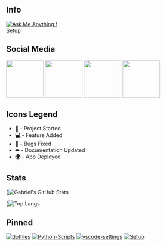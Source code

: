 ## Info

[![Ask Me Anything !](https://img.shields.io/badge/Ask%20me-anything-1abc9c.svg)](https://GitHub.com/GabrielCrackPro/ama)
<br>
<a href="https://github.com/GabrielCrackPro/Setup" target="blank">Setup</a>

## Social Media

<a href="http://twitter.com/gabrielvr01" target="blank" title="Twitter"><img src="https://1000logos.net/wp-content/uploads/2017/06/Twitter-Logo.png" height="100" width="auto"></a>
<a href="https://facebook.com/gabriel.vargasreyes.5" target="blank" title="Facebook"><img src="https://classicrock995.com/wp-content/uploads/2020/11/Facebook-logo.png" height="100" width="auto"></a>
<a href="http://reddit.com/gabrielvr01" target="blank" title="Reddit"><img src="https://logodownload.org/wp-content/uploads/2018/02/reddit-logo-16.png" height="100" width="auto"></a>
<a href="http://gabrielvdev.surge.sh" target="blank" title="Portfolio"><img src="http://gabrielvdev.surge.sh/img/logo.png" height="100" width="auto"></a>

## Icons Legend

- **🎉** - Project Started
- **💻** - Feature Added
- **🔧** - Bugs Fixed
- **✏** - Documentation Updated
- **🌍** - App Deployed

## Stats

[![Gabriel's GitHub Stats](https://github-readme-stats.vercel.app/api?username=GabrielCrackPro&show_icons=true&theme=dark&hide_title=true)

[![Top Langs](https://github-readme-stats.vercel.app/api/top-langs/?username=GabrielCrackPro&theme=dark&layout=compact&hide_title=true)

## Pinned
[![dotfiles](https://github-readme-stats.vercel.app/api/pin/?username=GabrielCrackPro&repo=dotfiles&theme=dark)](https://github.com/GabrielCrackPro/ddotfiles)
[![Python-Scripts](https://github-readme-stats.vercel.app/api/pin/?username=GabrielCrackPro&repo=python-scripts&theme=dark)](https://github.com/GabrielCrackPro/python-scripts)
[![vscode-settings](https://github-readme-stats.vercel.app/api/pin/?username=GabrielCrackPro&repo=vscode-settings&theme=dark)](https://github.com/GabrielCrackPro/vscode-settings)
[![Setup](https://github-readme-stats.vercel.app/api/pin/?username=GabrielCrackPro&repo=Setup&theme=dark)](https://github.com/GabrielCrackPro/Setup)

